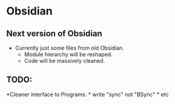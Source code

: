 # Obsidian

## Next version of Obsidian
* Currently just some files from old Obsidian.
    * Module hierarchy will be reshaped. 
    * Code will be massively cleaned.   


## TODO: 
*Cleaner interface to Programs. 
    * write "sync" not "BSync" 
    * etc